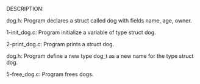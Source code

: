 DESCRIPTION:

dog.h: Program declares a struct called dog with fields name, age, owner.

1-init_dog.c: Program initialize a variable of type struct dog.

2-print_dog.c: Program prints a struct dog.

dog.h: Program define a new type dog_t as a new name for the type struct dog.

5-free_dog.c: Program frees dogs.

